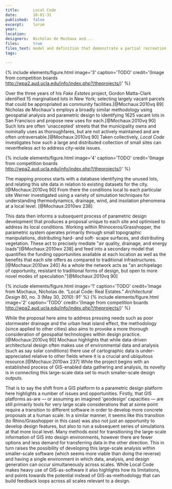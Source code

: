 ```yaml
---
title:      Local Code
date:       18-01-31
published:  false
excerpt:    lorum
year:
location:
designers:  Nicholas de Mochaux and...
files:      true
files_text: model and definition that demonstrate a partial recreation of this project
tags:

---
```


{% include elements/figure.html image='3' caption='TODO' credit='(Image from competition boards http://wpa2.aud.ucla.edu/info/index.php?/theprojects/)' %}

Over the three years of his *Fake Estates* project, Gordon Matta-Clark identified 15 marginalised lots in New York; selecting largely vacant parcels that could be appropriated as community facilities.[@Mochaux:2010vq 89] Nicholas de Mochaux's employs a broadly similar methodology using geospatial analysis and parametric design to identifying 1625 vacant lots in San Francisco and propose new uses for each.[@Mochaux:2010vq 90] Such lots are often 'unaccepted' streets that the municipality owns and nominally uses as thoroughfares, but are not actively maintained and are often untraversable.[@Mochaux:2010vq 90] Taken collectively, *Local Code* investigates how such a large and distributed collection of small sites can nevertheless act to address city-wide issues.

{% include elements/figure.html image='4' caption='TODO' credit='(Image from competition boards http://wpa2.aud.ucla.edu/info/index.php?/theprojects/)' %}

The mapping process starts with a database identifying the unused lots, and relating this site data in relation to existing datasets for the city.[@Mochaux:2010vq 90] From there the conditions local to each particular site Werner investigated using a variety of simulation techniques for understanding thermodynamics, drainage, wind, and insolation phenomena at a local level. [@Mochaux:2010wx 238]

This data then informs a subsequent process of parametric design development that produces a proposal unique to each site and optimised to address its local conditions. Working within Rhinoceros/Grasshopper, the parametric system operates primarily through small topographic manipulations, distributing hard- and soft- scape surfaces, and distributing vegetation. These act to precisely mediate "air quality, drainage, and energy loads"[@Mochaux:2010wx 238] and feed into a secondary model that quantifies the funding opportunities available at each location as well as the benefits that each site offers as compared to traditional infrastructures.[@Mochaux:2010wx 240] As a whole the network acts as "an archipelago of opportunity, resistant to traditional forms of design, but open to more novel modes of speculation."[@Mochaux:2010vq 90]

{% include elements/figure.html image='1' caption='TODO' credit='Image from Mochaux, Nicholas de. “Local Code: Real Estates.” *Architectural Design* 80, no. 3 (May 30, 2010): 91' %}
{% include elements/figure.html image='2' caption='TODO' credit='(Image from competition boards http://wpa2.aud.ucla.edu/info/index.php?/theprojects/)' %}

While the proposal here aims to address pressing needs such as poor stormwater drainage and the urban heat island effect, the methodology (since applied to other cities) also aims to provoke a more thorough consideration of geospatial technologies within design practice.[@Mochaux:2010vq 90] Mochaux highlights that while data-driven architectural design often makes use of environmental data and analysis (such as say solar conditions) there use of cartographic data is under-appreciated relative to other fields where it is a crucial and ubiquitous resource.[@Mochaux:2010wx 237] While the project begins with an established process of GIS-enabled data gathering and analysis, its novelty is in connecting this large-scale data set to much smaller-scale design outputs.

That is to say the shift from a GIS platform to a parametric design platform here highlights a number of issues and opportunities. Firstly, that GIS platforms as-are — or assuming an imagined 'geodesign' capacities — are still primarily tools for very large scale considerations that at some point require a transition to different software in order to develop more concrete proposals at a human scale. In a similar manner, it seems like this transition (to Rhino/Grasshopper in this case) was also not just an opportunity to develop design features, but also to run a subsequent series of simulations at that more local level. Many methods exist for transitioning the large-scale information of GIS into design environments, however there are fewer options and less demand for transferring data in the other direction. <!-- TODO: check this --> This in turn raises the possibility of developing this large-scale analysis within smaller-scale software (which seems more viable than doing the reverse) and having a single environment in which data, analysis, and design generation can occur simultaneously across scales. While Local Code makes heavy use of GIS-as-software it also highlights how its limitations, and points towards the potential instead of GIS-as-methodology that can build feedback loops across all scales relevant to a design.
